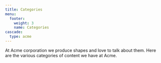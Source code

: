 ```yaml
---
title: Categories
menu:
  footer:
    weight: 3
    name: Categories
cascade:
  type: acme
---
```


At Acme corporation we produce shapes and love to talk about them. Here are the various categories of content we have at Acme.
